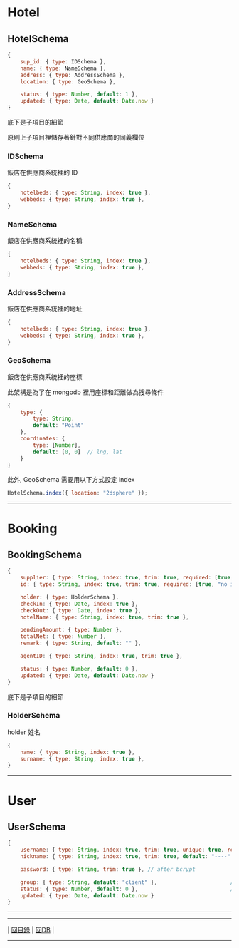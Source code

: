 
# Hotel

## HotelSchema

```javascript
{
    sup_id: { type: IDSchema },
    name: { type: NameSchema },
    address: { type: AddressSchema },
    location: { type: GeoSchema },

    status: { type: Number, default: 1 },
    updated: { type: Date, default: Date.now }
}
```

底下是子項目的細節

原則上子項目裡儲存著針對不同供應商的同義欄位

### IDSchema

飯店在供應商系統裡的 ID

```javascript
{
    hotelbeds: { type: String, index: true },
    webbeds: { type: String, index: true },
}
```

### NameSchema

飯店在供應商系統裡的名稱

```javascript
{
    hotelbeds: { type: String, index: true },
    webbeds: { type: String, index: true },
}
```

### AddressSchema

飯店在供應商系統裡的地址

```javascript
{
    hotelbeds: { type: String, index: true },
    webbeds: { type: String, index: true },
}
```

### GeoSchema

飯店在供應商系統裡的座標

此架構是為了在 mongodb 裡用座標和距離做為搜尋條件

```javascript
{
    type: {
        type: String,
        default: "Point"
    },
    coordinates: {
        type: [Number],
        default: [0, 0]  // lng, lat
    }
}
```

此外, GeoSchema 需要用以下方式設定 index

```javascript
HotelSchema.index({ location: "2dsphere" });
```

---

# Booking

## BookingSchema

```javascript
{
    supplier: { type: String, index: true, trim: true, required: [true, "supplier"] },  // 供應商名稱
    id: { type: String, index: true, trim: true, required: [true, "no id"] },           // 在各家供應商辨識此 booking 的 id, 例如 HotelBeds 的 "reference"

    holder: { type: HolderSchema },
    checkIn: { type: Date, index: true },
    checkOut: { type: Date, index: true },
    hotelName: { type: String, index: true, trim: true },

    pendingAmount: { type: Number },
    totalNet: { type: Number },
    remark: { type: String, default: "" },

    agentID: { type: String, index: true, trim: true },                                 // 本系統裡的 agent

    status: { type: Number, default: 0 },                                               // 0: CANCELLED, 1: CONFIRMED
    updated: { type: Date, default: Date.now }
}
```

底下是子項目的細節

### HolderSchema

holder 姓名

```javascript
{
    name: { type: String, index: true },
    surname: { type: String, index: true },
}
```

---

# User

## UserSchema

```javascript
{
    username: { type: String, index: true, trim: true, unique: true, required: [true, "no username"] },
    nickname: { type: String, index: true, trim: true, default: "----" },

    password: { type: String, trim: true }, // after bcrypt

    group: { type: String, default: "client" },                       // client, staff, admin
    status: { type: Number, default: 0 },                             // -1:停用, 0:未啟用, 1:啟用
    updated: { type: Date, default: Date.now }
}
```

---

---

| [回目錄](https://github.com/Org08/gettour-doc/blob/master/README.md) |
[回DB](https://github.com/Org08/gettour-doc/blob/master/db/README.md) |

---

